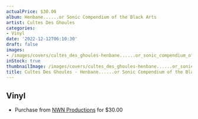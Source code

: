 ```yaml
---
actualPrice: $30.00
album: Henbane......or Sonic Compendium of the Black Arts
artist: Cultes Des Ghoules
categories:
- Vinyl
date: '2022-12-12T06:10:30'
draft: false
images:
- /images/covers/cultes_des_ghoules-henbane......or_sonic_compendium_of_the_black_arts.jpg
inStock: true
thumbnailImage: /images/covers/cultes_des_ghoules-henbane......or_sonic_compendium_of_the_black_arts-thumb.jpg
title: Cultes Des Ghoules - Henbane......or Sonic Compendium of the Black Arts
---
```


## Vinyl
* Purchase from [NWN Productions](http://shop.nwnprod.com/index.php?route=product/product&path=75&product_id=29993&sort=pd.name&order=ASC) for $30.00
